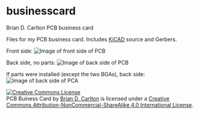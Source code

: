 # businesscard
Brian D. Carlton PCB business card

Files for my PCB business card. Includes <a href="http://kicad-pcb.org/">KiCAD</a> source and Gerbers.

Front side:
![Image of front side of PCB](https://raw.githubusercontent.com/bdc0/businesscard/master/brian_d_carlton_business_card_font_hidden.png)

Back side, no parts:
![Image of back side of PCB](https://raw.githubusercontent.com/bdc0/businesscard/master/brian_d_carlton_business_card_back_bare_pcb.png)

If parts were installed (except the two BGAs), back side:
![Image of back side of PCA](https://raw.githubusercontent.com/bdc0/businesscard/master/brian_d_carlton_business_card_back.png)

<a rel="license" href="http://creativecommons.org/licenses/by-nc-sa/4.0/"><img alt="Creative Commons License" style="border-width:0" src="https://i.creativecommons.org/l/by-nc-sa/4.0/88x31.png" /></a><br /><span xmlns:dct="http://purl.org/dc/terms/" property="dct:title">PCB Buiness Card</span> by <a xmlns:cc="http://creativecommons.org/ns#" href="https://github.com/bdc0/businesscard" property="cc:attributionName" rel="cc:attributionURL">Brian D. Carlton</a> is licensed under a <a rel="license" href="http://creativecommons.org/licenses/by-nc-sa/4.0/">Creative Commons Attribution-NonCommercial-ShareAlike 4.0 International License</a>.